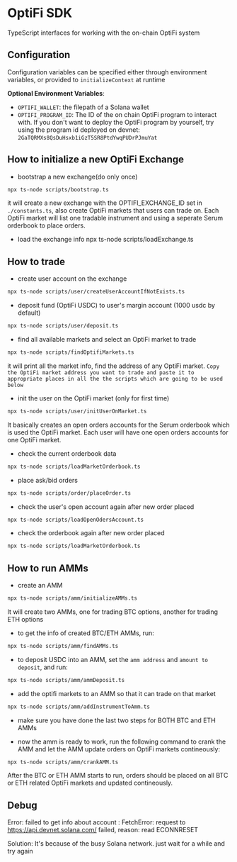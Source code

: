 # OptiFi SDK

TypeScript interfaces for working with the on-chain OptiFi system

## Configuration

Configuration variables can be specified either through environment variables,
or provided to `initializeContext` at runtime

**Optional Environment Variables**:

- `OPTIFI_WALLET`: the filepath of a Solana wallet
- `OPTIFI_PROGRAM_ID`: The ID of the on chain OptiFi program to interact with. If you don't want to deploy the OptiFi program by yourself, try using the program id deployed on devnet: `2GaTQRMXs8QsDuHsxb1iGzT5SR8PtdYwqPUDrPJmuYat`

## How to initialize a new OptiFi Exchange

- bootstrap a new exchange(do only once)

```bash
npx ts-node scripts/bootstrap.ts
```

it will create a new exchange with the OPTIFI_EXCHANGE_ID set in `./constants.ts`, also create OptiFi markets that users can trade on. Each OptiFi market will list one tradable instrument and using a seperate Serum orderbook to place orders.

- load the exchange info
  npx ts-node scripts/loadExchange.ts

## How to trade

- create user account on the exchange

```bash
npx ts-node scripts/user/createUserAccountIfNotExists.ts
```

- deposit fund (OptiFi USDC) to user's margin account (1000 usdc by default)

```bash
npx ts-node scripts/user/deposit.ts
```

- find all available markets and select an OptiFi market to trade

```bash
npx ts-node scripts/findOptifiMarkets.ts
```

it will print all the market info, find the address of any OptiFi market.
`Copy the OptiFi market address you want to trade and paste it to appropriate places in all the the scripts which are going to be used below`

- init the user on the OptiFi market (only for first time)

```bash
npx ts-node scripts/user/initUserOnMarket.ts
```

It basically creates an open orders accounts for the Serum orderbook which is used the OptiFi market. Each user will have one open orders accounts for one OptiFi market.

- check the current orderbook data

```bash
npx ts-node scripts/loadMarketOrderbook.ts
```

- place ask/bid orders

```bash
npx ts-node scripts/order/placeOrder.ts
```

- check the user's open account again after new order placed

```bash
npx ts-node scripts/loadOpenOdersAccount.ts
```

- check the orderbook again after new order placed

```bash
npx ts-node scripts/loadMarketOrderbook.ts
```

## How to run AMMs

- create an AMM

```bash
npx ts-node scripts/amm/initializeAMMs.ts
```

It will create two AMMs, one for trading BTC options, another for trading ETH options

- to get the info of created BTC/ETH AMMs, run:

```bash
npx ts-node scripts/amm/findAMMs.ts
```

- to deposit USDC into an AMM, set the `amm address` and `amount to deposit`, and run:

```bash
npx ts-node scripts/amm/ammDeposit.ts
```

- add the optifi markets to an AMM so that it can trade on that market

```bash
npx ts-node scripts/amm/addInstrumentToAmm.ts
```

- make sure you have done the last two steps for BOTH BTC and ETH AMMs

- now the amm is ready to work, run the following command to crank the AMM and let the AMM update orders on OptiFi markets contineously:

```bash
npx ts-node scripts/amm/crankAMM.ts
```

After the BTC or ETH AMM starts to run, orders should be placed on all BTC or ETH related OptiFi markets and updated contineously.

## Debug

Error: failed to get info about account : FetchError: request to https://api.devnet.solana.com/ failed, reason: read ECONNRESET

Solution: It's because of the busy Solana network. just wait for a while and try again

